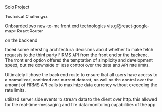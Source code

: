 Solo Project

Technical Challenges

Onboarded two new-to-me front end technologies
vis.gl@react-google-maps
React Router

on the back end

faced some intersting architectural decisions about whether to make fetch requests 
to the third party FIRMS API from the front end or the backend. The front end option offered the 
temptation of simplicity and development speed, but the downside of less control over the data 
and API rate limits. 

Ultimately I chose the back end route to ensure that all users have access
to a normalized, sanitized and current dataset, as well as the control over the amount of FIRMS API 
calls to maximize data currency without exceeding the rate limits. 

utilized server side events to stream data to the client over http. 
this allowed for the real-time-messaging and fire data monitoring capabilities of the app


